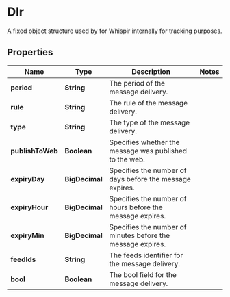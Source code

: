 

# Dlr

A fixed object structure used by for Whispir internally for tracking purposes.

## Properties

| Name | Type | Description | Notes |
|------------ | ------------- | ------------- | -------------|
|**period** | **String** | The period of the message delivery. |  |
|**rule** | **String** | The rule of the message delivery. |  |
|**type** | **String** | The type of the message delivery. |  |
|**publishToWeb** | **Boolean** | Specifies whether the message was published to the web. |  |
|**expiryDay** | **BigDecimal** | Specifies the number of days before the message expires. |  |
|**expiryHour** | **BigDecimal** | Specifies the number of hours before the message expires. |  |
|**expiryMin** | **BigDecimal** | Specifies the number of minutes before the message expires. |  |
|**feedIds** | **String** | The feeds identifier for the message delivery. |  |
|**bool** | **Boolean** | The bool field for the message delivery. |  |



